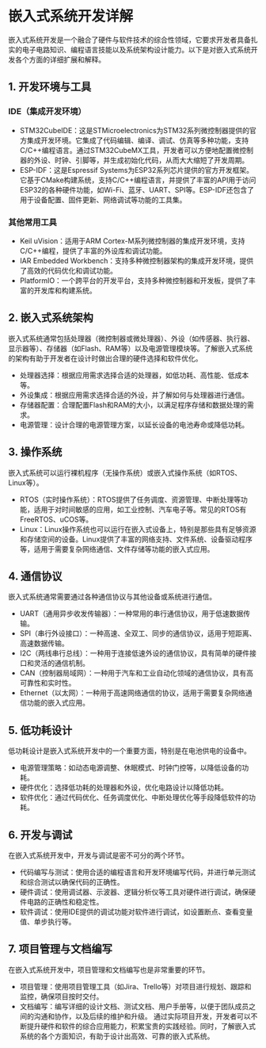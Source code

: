 # 嵌入式系统开发详解
嵌入式系统开发是一个融合了硬件与软件技术的综合性领域，它要求开发者具备扎实的电子电路知识、编程语言技能以及系统架构设计能力。以下是对嵌入式系统开发各个方面的详细扩展和解释。
## 1. 开发环境与工具
### IDE（集成开发环境）
- STM32CubeIDE：这是STMicroelectronics为STM32系列微控制器提供的官方集成开发环境。它集成了代码编辑、编译、调试、仿真等多种功能，支持C/C++编程语言。通过STM32CubeMX工具，开发者可以方便地配置微控制器的外设、时钟、引脚等，并生成初始化代码，从而大大缩短了开发周期。
- ESP-IDF：这是Espressif Systems为ESP32系列芯片提供的官方开发框架。它基于CMake构建系统，支持C/C++编程语言，并提供了丰富的API用于访问ESP32的各种硬件功能，如Wi-Fi、蓝牙、UART、SPI等。ESP-IDF还包含了用于设备配置、固件更新、网络调试等功能的工具集。
### 其他常用工具
- Keil uVision：适用于ARM Cortex-M系列微控制器的集成开发环境，支持C/C++编程，提供了丰富的外设库和调试功能。
- IAR Embedded Workbench：支持多种微控制器架构的集成开发环境，提供了高效的代码优化和调试功能。
- PlatformIO：一个跨平台的开发平台，支持多种微控制器和开发板，提供了丰富的开发库和构建系统。
## 2. 嵌入式系统架构
嵌入式系统通常包括处理器（微控制器或微处理器）、外设（如传感器、执行器、显示器等）、存储器（如Flash、RAM等）以及电源管理模块等。了解嵌入式系统的架构有助于开发者在设计时做出合理的硬件选择和软件优化。
- 处理器选择：根据应用需求选择合适的处理器，如低功耗、高性能、低成本等。
- 外设集成：根据应用需求选择合适的外设，并了解如何与处理器进行通信。
- 存储器配置：合理配置Flash和RAM的大小，以满足程序存储和数据处理的需求。
- 电源管理：设计合理的电源管理方案，以延长设备的电池寿命或降低功耗。
## 3. 操作系统
嵌入式系统可以运行裸机程序（无操作系统）或嵌入式操作系统（如RTOS、Linux等）。
- RTOS（实时操作系统）：RTOS提供了任务调度、资源管理、中断处理等功能，适用于对时间敏感的应用，如工业控制、汽车电子等。常见的RTOS有FreeRTOS、uCOS等。
- Linux：Linux操作系统也可以运行在嵌入式设备上，特别是那些具有足够资源和存储空间的设备。Linux提供了丰富的网络支持、文件系统、设备驱动程序等，适用于需要复杂网络通信、文件存储等功能的嵌入式应用。
## 4. 通信协议
嵌入式系统通常需要通过各种通信协议与其他设备或系统进行通信。
- UART（通用异步收发传输器）：一种常用的串行通信协议，用于低速数据传输。
- SPI（串行外设接口）：一种高速、全双工、同步的通信协议，适用于短距离、高速数据传输。
- I2C（两线串行总线）：一种用于连接低速外设的通信协议，具有简单的硬件接口和灵活的通信机制。
- CAN（控制器局域网）：一种用于汽车和工业自动化领域的通信协议，具有高可靠性和实时性。
- Ethernet（以太网）：一种用于高速网络通信的协议，适用于需要复杂网络通信功能的嵌入式应用。
## 5. 低功耗设计
低功耗设计是嵌入式系统开发中的一个重要方面，特别是在电池供电的设备中。
- 电源管理策略：如动态电源调整、休眠模式、时钟门控等，以降低设备的功耗。
- 硬件优化：选择低功耗的处理器和外设，优化电路设计以降低功耗。
- 软件优化：通过代码优化、任务调度优化、中断处理优化等手段降低软件的功耗。
## 6. 开发与调试
在嵌入式系统开发中，开发与调试是密不可分的两个环节。
- 代码编写与测试：使用合适的编程语言和开发环境编写代码，并进行单元测试和综合测试以确保代码的正确性。
- 硬件调试：使用调试器、示波器、逻辑分析仪等工具对硬件进行调试，确保硬件电路的正确性和稳定性。
- 软件调试：使用IDE提供的调试功能对软件进行调试，如设置断点、查看变量值、单步执行等。
## 7. 项目管理与文档编写
在嵌入式系统开发中，项目管理和文档编写也是非常重要的环节。
- 项目管理：使用项目管理工具（如Jira、Trello等）对项目进行规划、跟踪和监控，确保项目按时交付。
- 文档编写：编写详细的设计文档、测试文档、用户手册等，以便于团队成员之间的沟通和协作，以及后续的维护和升级。
通过实际项目开发，开发者可以不断提升硬件和软件的综合应用能力，积累宝贵的实践经验。同时，了解嵌入式系统的各个方面知识，有助于设计出高效、可靠的嵌入式系统。

